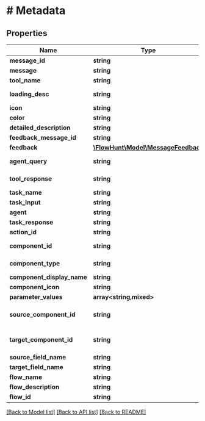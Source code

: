 # # Metadata

## Properties

Name | Type | Description | Notes
------------ | ------------- | ------------- | -------------
**message_id** | **string** | Message ID |
**message** | **string** | Message |
**tool_name** | **string** | Tool name |
**loading_desc** | **string** | Loading description |
**icon** | **string** |  | [optional]
**color** | **string** |  | [optional]
**detailed_description** | **string** |  | [optional]
**feedback_message_id** | **string** | Message ID |
**feedback** | [**\FlowHunt\Model\MessageFeedback**](MessageFeedback.md) |  | [optional]
**agent_query** | **string** | Search query |
**tool_response** | **string** | Tool response |
**task_name** | **string** |  |
**task_input** | **string** |  |
**agent** | **string** |  |
**task_response** | **string** |  |
**action_id** | **string** | Action ID |
**component_id** | **string** | Component ID |
**component_type** | **string** | Component name |
**component_display_name** | **string** |  | [optional]
**component_icon** | **string** |  | [optional]
**parameter_values** | **array<string,mixed>** |  | [optional]
**source_component_id** | **string** | Source component ID |
**target_component_id** | **string** | Target component ID |
**source_field_name** | **string** |  | [optional]
**target_field_name** | **string** |  | [optional]
**flow_name** | **string** | Flow name |
**flow_description** | **string** |  | [optional]
**flow_id** | **string** | Flow ID |

[[Back to Model list]](../../README.md#models) [[Back to API list]](../../README.md#endpoints) [[Back to README]](../../README.md)
